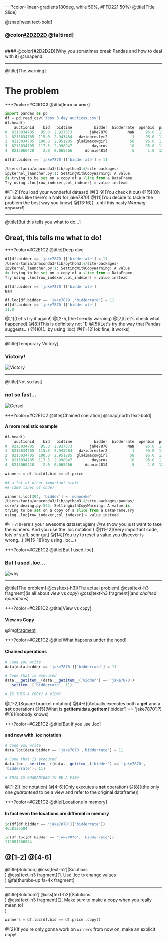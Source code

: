 ---?color=linear-gradient(180deg, white 50%, #FFD221 50%)
@title[Title Slide]

@snap[west text-bold]
### @color[#2D2D2D](`SettingwithCopyWarning`)   @fa[tired]
<br>
#### @color[#2D2D2D](Why you sometimes break Pandas and how to deal with it)
@snapend


---
@title[The warning]
# The problem
+++?color=#C2E1C2
@title[Intro to error]

```python
import pandas as pd
df = pd.read_csv('Xbox 3-day auctions.csv')
df.head()
    auctionid    bid   bidtime          bidder  bidderrate  openbid  price
0  8213034705   95.0  2.927373        jake7870         NaN     95.0  117.5
1  8213034705  115.0  2.943484   davidbresler2           1     95.0  117.5
2  8213034705  100.0  2.951285  gladimacowgirl          58     95.0  117.5
3  8213034705  117.5  2.998947         daysrus          10     95.0  117.5
4  8213060420    2.0  0.065266      donnie4814           5      1.0  120.0

df[df.bidder == 'jake7870']['bidderrate'] = 11

/Users/tania/anaconda3/lib/python3.6/site-packages/
ipykernel_launcher.py:1: SettingWithCopyWarning: A value 
is trying to be set on a copy of a slice from a DataFrame.
Try using .loc[row_indexer,col_indexer] = value instead
```

@[1-2](You load your wonderful dataset)
@[3-9](You check it out)
@[5](Oh no! looks like there's a NaN for jake7870)
@[11](You decide to tackle the problem the best way you know)
@[13-16](...until this nasty *Warning* appears!)

---
@title[But this tells you what to do...]
## Great, this tells me what to do!

+++?color=#C2E1C2
@title[Deep dive]

```python
df[df.bidder == 'jake7870']['bidderrate'] = 11
/Users/tania/anaconda3/lib/python3.6/site-packages/
ipykernel_launcher.py:1: SettingWithCopyWarning: A value 
is trying to be set on a copy of a slice from a DataFrame.
Try using .loc[row_indexer,col_indexer] = value instead

df[df.bidder == 'jake7870']['bidderrate']
NaN

df.loc[df.bidder == 'jake7870','bidderrate'] = 11
df[df.bidder == 'jake7870']['bidderrate']
11.0
```

@[1](Let's try it again!)
@[2-5](the friendly warning)
@[7](Let's check what happened)
@[8](This is definitely not 11)
@[5](Let's try the way that Pandas suggests...)
@[10](...by using .loc)
@[11-12](ok fine, it works)

---
@title[Temporary Victory]
### Victory!
![Victory](https://media.giphy.com/media/JlVb5LVZ4y5Uc/giphy.gif)

---
@title[Not so fast]
### not so fast...
![Cersei](https://media.giphy.com/media/VIu9jzc36itzy/giphy.gif)


+++?color=#C2E1C2
@title[Chained operation]
@snap[north text-bold] 
#### A more realistic example

```python
df.head()
    auctionid    bid   bidtime          bidder  bidderrate  openbid  price
0  8213034705   95.0  2.927373        jake7870         NaN     95.0  117.5
1  8213034705  115.0  2.943484   davidbresler2           1     95.0  117.5
2  8213034705  100.0  2.951285  gladimacowgirl          58     95.0  117.5
3  8213034705  117.5  2.998947         daysrus          10     95.0  117.5
4  8213060420    2.0  0.065266      donnie4814           5      1.0  120.0

winners = df.loc[df.bid == df.price]

## a lot of other important stuff 
## (200 lines of code)

winners.loc[304, 'bidder'] = 'mononoke'
/Users/tania/anaconda3/lib/python3.6/site-packages/pandas/
core/indexing.py:543: SettingWithCopyWarning: A value is 
trying to be set on a copy of a slice from a DataFrame.Try 
using .loc[row_indexer,col_indexer] = value instead

```

@[1-7](Here's your awesome dataset again)
@[9](Now you just want to take the winners. And you use the .loc notation!)
@[11-12](Very important code, lots of stuff, sehr gut)
@[14](You try to reset a value you discover is wrong...)
@[15-18](by using .loc...)


+++?color=#C2E1C2
@title[But I used .loc]

### But I used .loc...
![why](https://media.giphy.com/media/1M9fmo1WAFVK0/giphy.gif)

---
@title[The problem]
@css[text-h3](The actual problem)
@css[text-h3 fragment](is all about *view* vs *copy*)
@css[text-h3 fragment](and *chained operations*)

+++?color=#C2E1C2
@title[View vs copy]
#### View vs Copy
@img[fragment](https://www.dataquest.io/wp-content/uploads/2019/01/modifying.png)

+++?color=#C2E1C2
@title[What happens under the hood]
#### Chained operations

```python
# Code you write
data[data.bidder == 'jake7870']['bidderrate'] = 11

# Code that is executed
data.__getitem__(data.__getitem__('bidder') == 'jake7870')
.__setitem__('bidderrate', 11)

# IS THIS A COPY? A VIEW?

```

@[1-2](Square bracket notation)
@[4-6](Actually executes both a **get** and a **set** operation)
@[5](What is __getitem__(data.__getitem__('bidder') == 'jake7870')?)
@[8](nobody knows)

+++?color=#C2E1C2
@title[But if you use .loc]
#### and now with *.loc* notation

```python
# Code you write
data.loc[data.bidder == 'jake7870','bidderrate'] = 11

# Code that is executed
data.loc.__setitem__((data.__getitem__('bidder') == 'jake7870',
'bidderrate'), 11)

# THIS IS GUARANTEED TO BE A VIEW
```
@[1-2](.loc notation)
@[4-6](Only executes a **set** operation)
@[8]((the only one *guaranteed* to be a view and refer to the original dataframe))

+++?color=#C2E1C2
@title[Locations in memory]
#### In fact even the locations are different in memory

```python
id(df[df.bidder == 'jake7870']['bidderrate'])
4638136584

id(df.loc[df.bidder == 'jake7870', 'bidderrate'])
112051366544
```
@[1-2]
@[4-6]
---
@title[Solution]
@css[text-h2](Solutions <br>)
@css[text-h3 fragment](1. Use .loc to change values <br>)
@fa[thumbs-up fa-4x fragment]

---
@title[Solution2]
@css[text-h2](Solutions <br>)
@css[text-h3 fragment](2. Make sure to make a copy when you really mean to! <br>)

```python
winners = df.loc[df.bid == df.price].copy()
```

@[2](If you're only gonna work on `winners` from now on, make an explicit copy!



